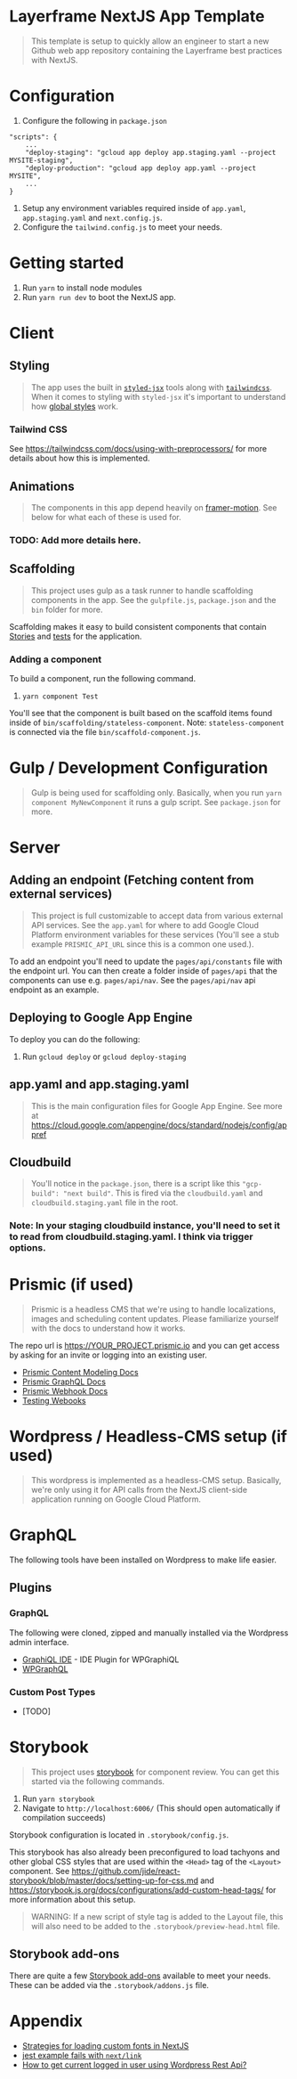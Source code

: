 # Layerframe NextJS App Template
> This template is setup to quickly allow an engineer to start a new Github web app repository containing the Layerframe best practices with NextJS.

# Configuration
1. Configure the following in `package.json`
```
"scripts": {
    ...
    "deploy-staging": "gcloud app deploy app.staging.yaml --project MYSITE-staging",
    "deploy-production": "gcloud app deploy app.yaml --project MYSITE",
    ...
}
```
1. Setup any environment variables required inside of `app.yaml`, `app.staging.yaml` and `next.config.js`.
1. Configure the `tailwind.config.js` to meet your needs.

# Getting started

1. Run `yarn` to install node modules
1. Run `yarn run dev` to boot the NextJS app.

# Client

## Styling
> The app uses the built in [`styled-jsx`](https://github.com/zeit/styled-jsx) tools along with [`tailwindcss`](https://tailwindcss.com/). When it comes to styling with `styled-jsx` it's important to understand how [global styles](https://github.com/zeit/styled-jsx#targeting-the-root) work.

### Tailwind CSS
See <https://tailwindcss.com/docs/using-with-preprocessors/> for more details about how this is implemented.

## Animations
> The components in this app depend heavily on [framer-motion](https://framer.com/api/motion/). See below for what each of these is used for.

### TODO: Add more details here.

## Scaffolding
> This project uses gulp as a task runner to handle scaffolding components in the app. See the `gulpfile.js`, `package.json` and the `bin` folder for more.

Scaffolding makes it easy to build consistent components that contain [Stories](https://storybook.js.org/) and [tests](https://jestjs.io/) for the application.

### Adding a component

To build a component, run the following command.

1. `yarn component Test`

You'll see that the component is built based on the scaffold items found inside of `bin/scaffolding/stateless-component`. Note: `stateless-component` is connected via the file `bin/scaffold-component.js`.

# Gulp / Development Configuration
> Gulp is being used for scaffolding only. Basically, when you run `yarn component MyNewComponent` it runs a gulp script. See `package.json` for more.

# Server

## Adding an endpoint (Fetching content from external services)
> This project is full customizable to accept data from various external API services. See the `app.yaml` for where to add Google Cloud Platform environment variables for these services (You'll see a stub example `PRISMIC_API_URL` since this is a common one used.).

To add an endpoint you'll need to update the `pages/api/constants` file with the endpoint url. You can then create a folder inside of `pages/api` that the components can use e.g. `pages/api/nav`. See the `pages/api/nav` api endpoint as an example.

## Deploying to Google App Engine

To deploy you can do the following:

1. Run `gcloud deploy` or `gcloud deploy-staging`

## app.yaml and app.staging.yaml
> This is the main configuration files for Google App Engine. See more at <https://cloud.google.com/appengine/docs/standard/nodejs/config/appref>

## Cloudbuild
> You'll notice in the `package.json`, there is a script like this `"gcp-build": "next build"`. This is fired via the `cloudbuild.yaml` and `cloudbuild.staging.yaml` file in the root.

### Note: In your staging cloudbuild instance, you'll need to set it to read from cloudbuild.staging.yaml. I think via trigger options.

# Prismic (if used)
> Prismic is a headless CMS that we're using to handle localizations, images and scheduling content updates. Please familiarize yourself with the docs to understand how it works.

The repo url is https://YOUR_PROJECT.prismic.io and you can get access by asking for an invite or logging into an existing user.

- [Prismic Content Modeling Docs](https://prismic.io/concepts/content-modeling/introduction-to-content-modeling)
- [Prismic GraphQL Docs](https://prismic.io/docs/graphql/query-the-api/query-the-graphql-api)
- [Prismic Webhook Docs](https://user-guides.prismic.io/webhooks/webhooks)
- [Testing Webooks](https://webhook.site)


# Wordpress / Headless-CMS setup (if used)
> This wordpress is implemented as a headless-CMS setup. Basically, we're only using it for API calls from the NextJS client-side application running on Google Cloud Platform.

# GraphQL

The following tools have been installed on Wordpress to make life easier.

## Plugins

### GraphQL
The following were cloned, zipped and manually installed via the Wordpress admin interface.
- [GraphiQL IDE](https://github.com/wp-graphql/wp-graphiql) - IDE Plugin for WPGraphiQL
- [WPGraphQL](https://github.com/wp-graphql/wp-graphql)

### Custom Post Types
- [TODO]


# Storybook
> This project uses [storybook](https://storybook.js.org/) for component review. You can get this started via the following commands.

1. Run `yarn storybook`
1. Navigate to `http://localhost:6006/` (This should open automatically if compilation succeeds)

Storybook configuration is located in `.storybook/config.js`.

This storybook has also already been preconfigured to load tachyons and other global CSS styles that are used within the `<Head>` tag of the `<Layout>` component. See <https://github.com/jide/react-storybook/blob/master/docs/setting-up-for-css.md> and <https://storybook.js.org/docs/configurations/add-custom-head-tags/> for more information about this setup.

> WARNING: If a new script of style tag is added to the Layout file, this will also need to be added to the `.storybook/preview-head.html` file.

## Storybook add-ons

There are quite a few [Storybook add-ons](https://storybook.js.org/addons/) available to meet your needs. These can be added via the `.storybook/addons.js` file.


# Appendix

- [Strategies for loading custom fonts in NextJS](https://spectrum.chat/next-js/general/whats-your-guys-strategies-for-loading-custom-fonts-in-next~1a333ee0-0282-4925-849f-ca02df429ee3)
- [jest example fails with `next/link`](https://github.com/zeit/next.js/issues/1827)
- [How to get current logged in user using Wordpress Rest Api?](https://stackoverflow.com/questions/42381521/how-to-get-current-logged-in-user-using-wordpress-rest-api)
